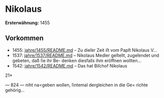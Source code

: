 # Nikolaus

**Ersterwähnung:** 1455

## Vorkommen
- 1455: [jahre/1455/README.md](../jahre/1455/README.md) – Zu dieſer Zeit iſt vom Papſt Nikolaus V...
- 1537: [jahre/1537/README.md](../jahre/1537/README.md) – Nikolaus
Medler geſtellt, zugeſendet und gebeten, daß ſie ihr Be-
denken diesfalls ihm eröffnen wollten...
- 1542: [jahre/1542/README.md](../jahre/1542/README.md) – Das hat Biſchof Nikolaus

21*


— 824 —
niht na<geben wollen, ſintemal dergleichen in die Ge=
richte gehörig...
